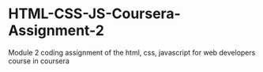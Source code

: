 # HTML-CSS-JS-Coursera-Assignment-2
Module 2 coding assignment of the html, css, javascript for web developers course in coursera
